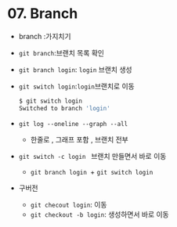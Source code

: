 # 07. Branch

- branch :가지치기 

- `git branch`:브랜치 목록 확인

- `git branch login`: `login` 브랜치 생성 

- `git switch login`:`login`브랜치로 이동 

  ~~~ bash
  $ git switch login
  Switched to branch 'login'
  ~~~

- `git log --oneline --graph --all`

  - 한줄로 , 그래프 포함 , 브랜치 전부 

- `git switch -c login ` 브랜치 만들면서 바로 이동 

  - `git branch login `+ `git switch login`

- 구버전  

  - `git checout login`: 이동
  - `git checkout -b login`: 생성하면서 바로 이동

